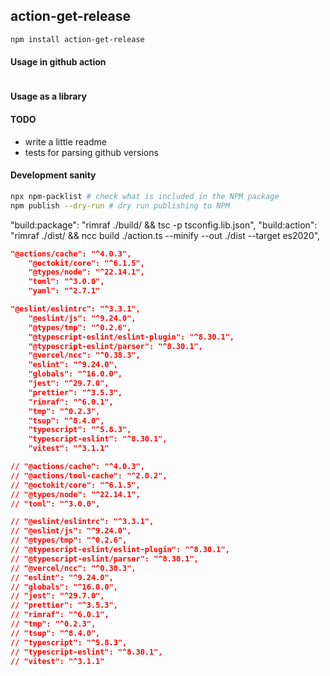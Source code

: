 ## action-get-release

```bash
npm install action-get-release
```

#### Usage in github action

```yaml

```

#### Usage as a library

#### TODO

- write a little readme
- tests for parsing github versions

#### Development sanity

```bash
npx npm-packlist # check what is included in the NPM package
npm publish --dry-run # dry run publishing to NPM
```

"build:package": "rimraf ./build/ && tsc -p tsconfig.lib.json",
"build:action": "rimraf ./dist/ && ncc build ./action.ts --minify --out ./dist --target es2020",

```json
"@actions/cache": "^4.0.3",
    "@octokit/core": "^6.1.5",
    "@types/node": "^22.14.1",
    "toml": "^3.0.0",
    "yaml": "^2.7.1"

"@eslint/eslintrc": "^3.3.1",
    "@eslint/js": "^9.24.0",
    "@types/tmp": "^0.2.6",
    "@typescript-eslint/eslint-plugin": "^8.30.1",
    "@typescript-eslint/parser": "^8.30.1",
    "@vercel/ncc": "^0.38.3",
    "eslint": "^9.24.0",
    "globals": "^16.0.0",
    "jest": "^29.7.0",
    "prettier": "^3.5.3",
    "rimraf": "^6.0.1",
    "tmp": "^0.2.3",
    "tsup": "^8.4.0",
    "typescript": "^5.8.3",
    "typescript-eslint": "^8.30.1",
    "vitest": "^3.1.1"

// "@actions/cache": "^4.0.3",
// "@actions/tool-cache": "^2.0.2",
// "@octokit/core": "^6.1.5",
// "@types/node": "^22.14.1",
// "toml": "^3.0.0",

// "@eslint/eslintrc": "^3.3.1",
// "@eslint/js": "^9.24.0",
// "@types/tmp": "^0.2.6",
// "@typescript-eslint/eslint-plugin": "^8.30.1",
// "@typescript-eslint/parser": "^8.30.1",
// "@vercel/ncc": "^0.38.3",
// "eslint": "^9.24.0",
// "globals": "^16.0.0",
// "jest": "^29.7.0",
// "prettier": "^3.5.3",
// "rimraf": "^6.0.1",
// "tmp": "^0.2.3",
// "tsup": "^8.4.0",
// "typescript": "^5.8.3",
// "typescript-eslint": "^8.30.1",
// "vitest": "^3.1.1"
```
